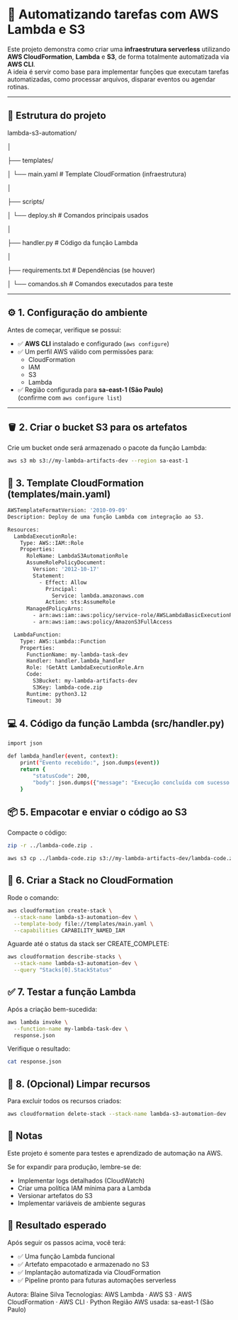 # 🚀 Automatizando tarefas com AWS Lambda e S3

Este projeto demonstra como criar uma **infraestrutura serverless** utilizando **AWS CloudFormation**, **Lambda** e **S3**, de forma totalmente automatizada via **AWS CLI**.  
A ideia é servir como base para implementar funções que executam tarefas automatizadas, como processar arquivos, disparar eventos ou agendar rotinas.

---

## 🧩 Estrutura do projeto

lambda-s3-automation/

│

├── templates/

│ └── main.yaml # Template CloudFormation (infraestrutura)

│

├── scripts/

│ └── deploy.sh # Comandos principais usados

│

├── handler.py # Código da função Lambda

│

├── requirements.txt # Dependências (se houver)

│
└── comandos.sh # Comandos executados para teste


---

## ⚙️ 1. Configuração do ambiente

Antes de começar, verifique se possui:

- ✅ **AWS CLI** instalado e configurado (`aws configure`)
- ✅ Um perfil AWS válido com permissões para:
  - CloudFormation
  - IAM
  - S3
  - Lambda
- ✅ Região configurada para **sa-east-1 (São Paulo)**  
  (confirme com `aws configure list`)

---

## 🪣 2. Criar o bucket S3 para os artefatos

Crie um bucket onde será armazenado o pacote da função Lambda:

```bash
aws s3 mb s3://my-lambda-artifacts-dev --region sa-east-1
```

## 🧾 3. Template CloudFormation (templates/main.yaml)

```bash
AWSTemplateFormatVersion: '2010-09-09'
Description: Deploy de uma função Lambda com integração ao S3.

Resources:
  LambdaExecutionRole:
    Type: AWS::IAM::Role
    Properties:
      RoleName: LambdaS3AutomationRole
      AssumeRolePolicyDocument:
        Version: '2012-10-17'
        Statement:
          - Effect: Allow
            Principal:
              Service: lambda.amazonaws.com
            Action: sts:AssumeRole
      ManagedPolicyArns:
        - arn:aws:iam::aws:policy/service-role/AWSLambdaBasicExecutionRole
        - arn:aws:iam::aws:policy/AmazonS3FullAccess

  LambdaFunction:
    Type: AWS::Lambda::Function
    Properties:
      FunctionName: my-lambda-task-dev
      Handler: handler.lambda_handler
      Role: !GetAtt LambdaExecutionRole.Arn
      Code:
        S3Bucket: my-lambda-artifacts-dev
        S3Key: lambda-code.zip
      Runtime: python3.12
      Timeout: 30
```

## 💻 4. Código da função Lambda (src/handler.py)

```bash
import json

def lambda_handler(event, context):
    print("Evento recebido:", json.dumps(event))
    return {
        "statusCode": 200,
        "body": json.dumps({"message": "Execução concluída com sucesso!"})
    }
```

## 📦 5. Empacotar e enviar o código ao S3

Compacte o código:

```bash
zip -r ../lambda-code.zip .
```

```bash
aws s3 cp ../lambda-code.zip s3://my-lambda-artifacts-dev/lambda-code.zip
```

## 🧱 6. Criar a Stack no CloudFormation

Rode o comando:

```bash
aws cloudformation create-stack \
  --stack-name lambda-s3-automation-dev \
  --template-body file://templates/main.yaml \
  --capabilities CAPABILITY_NAMED_IAM
```

Aguarde até o status da stack ser CREATE_COMPLETE:

```bash
aws cloudformation describe-stacks \
  --stack-name lambda-s3-automation-dev \
  --query "Stacks[0].StackStatus"
```

## ✅ 7. Testar a função Lambda

Após a criação bem-sucedida:

```bash
aws lambda invoke \
  --function-name my-lambda-task-dev \
  response.json
```

Verifique o resultado:

```bash
cat response.json
```

## 🧹 8. (Opcional) Limpar recursos

Para excluir todos os recursos criados:

```bash
aws cloudformation delete-stack --stack-name lambda-s3-automation-dev
```

## 📘 Notas

Este projeto é somente para testes e aprendizado de automação na AWS.

Se for expandir para produção, lembre-se de:
- Implementar logs detalhados (CloudWatch)
- Criar uma política IAM mínima para a Lambda
- Versionar artefatos do S3
- Implementar variáveis de ambiente seguras

## 🏁 Resultado esperado

Após seguir os passos acima, você terá:
- ✅ Uma função Lambda funcional
- ✅ Artefato empacotado e armazenado no S3
- ✅ Implantação automatizada via CloudFormation
- ✅ Pipeline pronto para futuras automações serverless

Autora: Blaine Silva
Tecnologias: AWS Lambda · AWS S3 · AWS CloudFormation · AWS CLI · Python
Região AWS usada: sa-east-1 (São Paulo)
